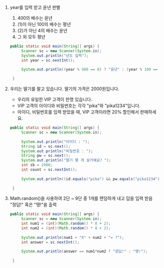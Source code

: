 1. year를 입력 받고 윤년 판별 

   1)  400의 배수는 윤년
   2)  (1)이 아닌 100의 배수는 평년
   3)  (2)가 아닌 4의 배수는 윤년
   4)  그 외 모두 평년

   ```java
   public static void main(String[] args) {
   		Scanner sc = new Scanner(System.in);
   		System.out.println("년도 입력");
   		int year = sc.nextInt();
   		
   		System.out.println((year % 400 == 0) ? "윤년" : (year % 100 == 0 ? "평년" : (year % 4 == 0 ? "윤년" : "평년")));
   
   	}
   ```

   

2. 우리는 딸기를 팔고 있습니다. 딸기의 가격은 2000원입니다.

    *   우리의 유일한 VIP 고객이 한명 있습니다.
    *   VIP 고객의 아이디와 비밀번호는 각각 "pika"와 "pika1234"입니다.
    *   아이디, 비밀번호를 입력 받았을 때, VIP 고객이라면 20% 할인해서 판매하세요.

   ```java
   public static void main(String[] args) {
   		Scanner sc = new Scanner(System.in);
   		
   		System.out.println("아이디 : ");
   		String id = sc.next();
   		System.out.println("비밀번호 : ");
   		String pw = sc.next();
   		System.out.println("딸기 몇 개 살거예요? ");
   		int sb = 2000;
   		int count = sc.nextInt();
   		
   		System.out.println((id.equals("pika") && pw.equals("pika1234")) ? sb * count * 4/5 + "원" : sb * count + "원" );
   		
   	}
   ```



3. Math.random()을 사용하여 2단 ~ 9단 중 1개를 랜덤하게 내고 답을 입력 받음 "정답!" 혹은 "땡!"을 출력

   ```java
   public static void main(String[] args) {
   		Scanner sc = new Scanner(System.in);
   		int num1 = (int)(Math.random() * 8 + 2);
   		int num2 = (int)(Math.random() * 8 + 2);
   		
   		System.out.println(num1 + "X" + num2 + "= ?");
   		int answer = sc.nextInt();
   		
   		System.out.println(answer == num1*num2 ? "정답!" : "땡!");
   		
   	}
   ```

   

